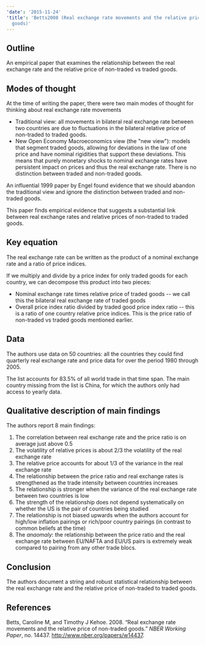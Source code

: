 ```yaml
---
'date': '2015-11-24'
'title': 'Betts2008 (Real exchange rate movements and the relative price of non-traded
  goods)'
---
```


<h2 id="outline">Outline</h2>
<p>An empirical paper that examines the relationship between the real exchange rate and the relative price of non-traded vs traded goods.</p>
<h2 id="modes-of-thought">Modes of thought</h2>
<p>At the time of writing the paper, there were two main modes of thought for thinking about real exchange rate movements</p>
<ul>
<li>Traditional view: all movements in bilateral real exchange rate between two countries are due to fluctuations in the bilateral relative price of non-traded to traded goods.</li>
<li>New Open Economy Macroeconomics view (the &quot;new view&quot;): models that segment traded goods, allowing for deviations in the law of one price and have nominal rigidities that support these deviations. This means that purely monetary shocks to nominal exchange rates have persistent impact on prices and thus the real exchange rate. There is no distinction between traded and non-traded goods.</li>
</ul>
<p>An influential 1999 paper by Engel found evidence that we should abandon the traditional view and ignore the distinction between traded and non-traded goods.</p>
<p>This paper finds empirical evidence that suggests a substantial link between real exchange rates and relative prices of non-traded to traded goods.</p>
<h2 id="key-equation">Key equation</h2>
<p>The real exchange rate can be written as the product of a nominal exchange rate and a ratio of price indices.</p>
<p>If we multiply and divide by a price index for only traded goods for each country, we can decompose this product into two pieces:</p>
<ul>
<li>Nominal exchange rate times relative price of traded goods -- we call this the bilateral real exchange rate of traded goods</li>
<li>Overall price index ratio divided by traded good price index ratio -- this is a ratio of one country relative price indices. This is the price ratio of non-traded vs traded goods mentioned earlier.</li>
</ul>
<h2 id="data">Data</h2>
<p>The authors use data on 50 countries: all the countries they could find quarterly real exchange rate and price data for over the period 1980 through 2005.</p>
<p>The list accounts for 83.5% of all world trade in that time span. The main country missing from the list is China, for which the authors only had access to yearly data.</p>
<h2 id="qualitative-description-of-main-findings">Qualitative description of main findings</h2>
<p>The authors report 8 main findings:</p>
<ol style="list-style-type: decimal">
<li>The correlation between real exchange rate and the price ratio is on average just above 0.5</li>
<li>The volatility of relative prices is about 2/3 the volatility of the real exchange rate</li>
<li>The relative price accounts for about 1/3 of the variance in the real exchange rate</li>
<li>The relationship between the price ratio and real exchange rates is strengthened as the trade intensity between countries increases</li>
<li>The relationship is stronger when the variance of the real exchange rate between two countries is low</li>
<li>The strength of the relationship does not depend systematically on whether the US is the pair of countries being studied</li>
<li>The relationship is not biased upwards when the authors account for high/low inflation pairings or rich/poor country pairings (in contrast to common beliefs at the time)</li>
<li>The <em>anaomaly</em>: the relationship between the price ratio and the real exchange rate between EU/NAFTA and EU/US pairs is extremely weak compared to pairing from any other trade blocs.</li>
</ol>
<h2 id="conclusion">Conclusion</h2>
<p>The authors document a string and robust statistical relationship between the real exchange rate and the relative price of non-traded to traded goods.</p>
<h2 id="references" class="unnumbered">References</h2>
<div id="refs" class="references">
<div id="ref-Betts2008">
<p>Betts, Caroline M, and Timothy J Kehoe. 2008. “Real exchange rate movements and the relative price of non-traded goods.” <em>NBER Working Paper</em>, no. 14437. <a href="http://www.nber.org/papers/w14437" class="uri">http://www.nber.org/papers/w14437</a>.</p>
</div>
</div>

